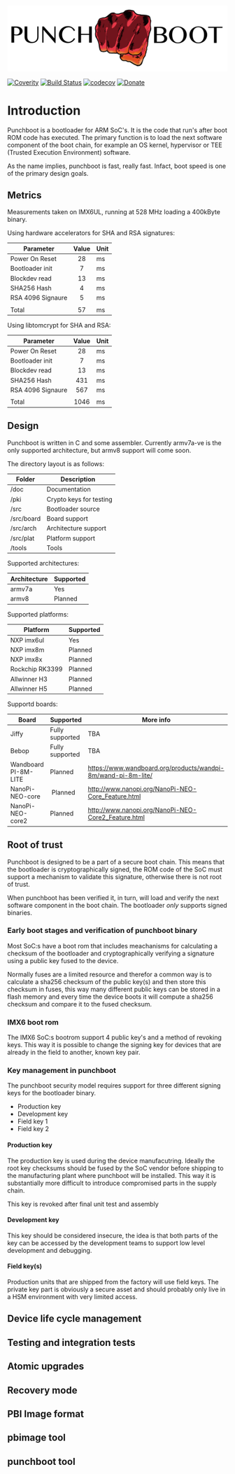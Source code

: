 ![PB Logo](doc/pb_logo.png)

[![Coverity](https://scan.coverity.com/projects/16584/badge.svg)](https://scan.coverity.com/projects/jonpe960-punchboot)
[![Build Status](https://travis-ci.org/jonpe960/punchboot.svg?branch=master)](https://travis-ci.org/jonpe960/punchboot)
[![codecov](https://codecov.io/gh/jonpe960/punchboot/branch/master/graph/badge.svg)](https://codecov.io/gh/jonpe960/punchboot)
[![Donate](https://img.shields.io/badge/paypal-donate-yellow.svg)](https://www.paypal.com/cgi-bin/webscr?cmd=_s-xclick&hosted_button_id=4XMK2G3TPN3BQ)

# Introduction

Punchboot is a bootloader for ARM SoC's. It is the code that run's after 
boot ROM code has executed. The primary function is to load the next
software component of the boot chain, for example an OS kernel, hypervisor
 or TEE (Trusted Execution Environment) software.

As the name implies, punchboot is fast, really fast. Infact, boot speed
is one of the primary design goals.



## Metrics


Measurements taken on IMX6UL, running at 528 MHz loading a 400kByte binary.

Using hardware accelerators for SHA and RSA signatures:

| Parameter         | Value    | Unit |
| ----------------- |:--------:| ---- |
| Power On Reset    | 28       | ms   |
| Bootloader init   | 7        | ms   |
| Blockdev read     | 13       | ms   |
| SHA256 Hash       | 4        | ms   |
| RSA 4096 Signaure | 5        | ms   |
|                   |          |      |
| Total             | 57       | ms   |


Using libtomcrypt for SHA and RSA:

| Parameter         | Value    | Unit |
| ----------------- |:--------:| ---- |
| Power On Reset    | 28       | ms   |
| Bootloader init   | 7        | ms   |
| Blockdev read     | 13       | ms   |
| SHA256 Hash       | 431      | ms   |
| RSA 4096 Signaure | 567      | ms   |
|                   |          |      |
| Total             | 1046     | ms   |


## Design

Punchboot is written in C and some assembler. Currently armv7a-ve is the only
supported architecture, but armv8 support will come soon.

The directory layout is as follows:

| Folder       | Description             |
| ------------ | ----------------------- |
| /doc         | Documentation           |
| /pki         | Crypto keys for testing |
| /src         | Bootloader source       |
| /src/board   | Board support           |
| /src/arch    | Architecture support    |
| /src/plat    | Platform support        |
| /tools       | Tools                   |

Supported architectures:

| Architecture | Supported               |
| ------------ | ----------------------- |
| armv7a       | Yes                     |
| armv8        | Planned                 |

Supported platforms:

| Platform        | Supported            |
| --------------- | -------------------- |
| NXP imx6ul      | Yes                  |
| NXP imx8m       | Planned              |
| NXP imx8x       | Planned              |
| Rockchip RK3399 | Planned              |          
| Allwinner H3    | Planned              |
| Allwinner H5    | Planned              |


Supportd boards:

| Board                | Supported               | More info |
| -------------------- | ----------------------- | --------- |
| Jiffy                | Fully supported         | TBA       |
| Bebop                | Fully supported         | TBA       |
| Wandboard PI-8M-LITE | Planned                 | https://www.wandboard.org/products/wandpi-8m/wand-pi-8m-lite/ |
| NanoPi-NEO-core      | Planned                 | http://www.nanopi.org/NanoPi-NEO-Core_Feature.html |
| NanoPi-NEO-core2     | Planned                 | http://www.nanopi.org/NanoPi-NEO-Core2_Feature.html |


## Root of trust

Punchboot is designed to be a part of a secure boot chain. This means that
the bootloader is cryptographically signed, the ROM code of the SoC must
support a mechanism to validate this signature, otherwise there is not
root of trust.

When punchboot has been verified it, in turn, will load and verify the next
software component in the boot chain. The bootloader _only_ supports signed
binaries. 

### Early boot stages and verification of punchboot binary

Most SoC:s have a boot rom that includes meachanisms for calculating a checksum
of the bootloader and cryptographically verifying a signature using a public key
 fused to the device.

Normally fuses are a limited resource and therefor a common way is to calculate
 a sha256 checksum of the public key(s) and then store this checksum in fuses,
 this way many different public keys can be stored in a flash memory and every
time the device boots it will compute a sha256 checksum and compare it to the
fused checksum.

### IMX6 boot rom
The IMX6 SoC:s bootrom support 4 public key's and a method of revoking keys.
This way it is possible to change the signing key for devices that are already
in the field to another, known key pair.

### Key management in punchboot

The punchboot security model requires support for three different signing keys
for the bootloader binary.

 - Production key
 - Development key
 - Field key 1
 - Field key 2

#### Production key
The production key is used during the device manufacutring. Ideally the root key
checksums should be fused by the SoC vendor before shipping to the manufacturing
plant where punchboot will be installed. This way it is substantially more
difficult to introduce compromised parts in the supply chain.

This key is revoked after final unit test and assembly

#### Development key
This key should be considered insecure, the idea is that both parts of the key
can be accessed by the development teams to support low level development and 
debugging.

#### Field key(s)
Production units that are shipped from the factory will use field keys. The private key part
is obviously a secure asset and should probably only live in a HSM environment with
very limited access.

## Device life cycle management


## Testing and integration tests

## Atomic upgrades
## Recovery mode
## PBI Image format
## pbimage tool
## punchboot tool

